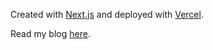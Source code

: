 Created with [Next.js](https://nextjs.org/) and deployed with [Vercel](https://vercel.com/).

Read my blog [here](https://next-js-blog-brown.vercel.app/).

